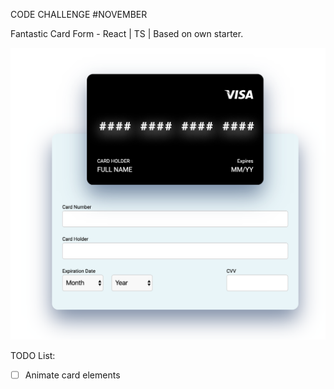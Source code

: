 CODE CHALLENGE #NOVEMBER

Fantastic Card Form - React | TS |
Based on own starter.

![Image of Yaktocat](./demo.png)

TODO List:
- [ ] Animate card elements
